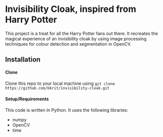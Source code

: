 # Invisibility Cloak, inspired from Harry Potter
This project is a treat for all the Harry Potter fans out there. It recreates the magical experience of an invisibility cloak by using image processing techniques for colour detection and segmentation in OpenCV.

## Installation
#### Clone
Clone this repo to your local machine using `git clone https://github.com/bkrit/invisibility-cloak.git`

#### Setup/Requirements
This code is written in Python. It uses the following libraries:
* numpy
* OpenCV
* time
